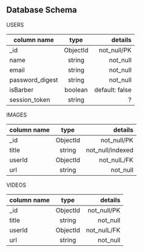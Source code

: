 ## Database Schema

USERS

| column name     |   type   |        details |
| --------------- | :------: | -------------: |
| \_id            | ObjectId |    not_null/PK |
| name            |  string  |       not_null |
| email           |  string  |       not_null |
| password_digest |  string  |       not_null |
| isBarber        | boolean  | default: false |
| session_token   |  string  |              ? |

IMAGES

| column name |   type   |          details |
| ----------- | :------: | ---------------: |
| \_id        | ObjectId |      not_null/PK |
| title       |  string  | not_null/indexed |
| userId      | ObjectId |      not_nulL/FK |
| url         |  string  |         not_null |

VIDEOS

| column name |   type   |     details |
| ----------- | :------: | ----------: |
| \_id        | ObjectId | not_null/PK |
| title       |  string  |    not_null |
| userId      | ObjectId | not_nulL/FK |
| url         |  string  |    not_null |
